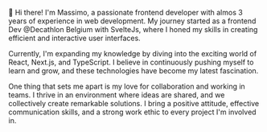 👋 Hi there! I'm Massimo, a passionate frontend developer with almos 3 years of experience in web development. 
My journey started as a frontend Dev @Decathlon Belgium with SvelteJs, where I honed my skills in creating efficient and interactive user interfaces. 

Currently, I'm expanding my knowledge by diving into the exciting world of React, Next.js, and TypeScript. I believe in continuously pushing myself to learn and grow, and these technologies have become my latest fascination.

One thing that sets me apart is my love for collaboration and working in teams. I thrive in an environment where ideas are shared, and we collectively create remarkable solutions. I bring a positive attitude, effective communication skills, and a strong work ethic to every project I'm involved in.
